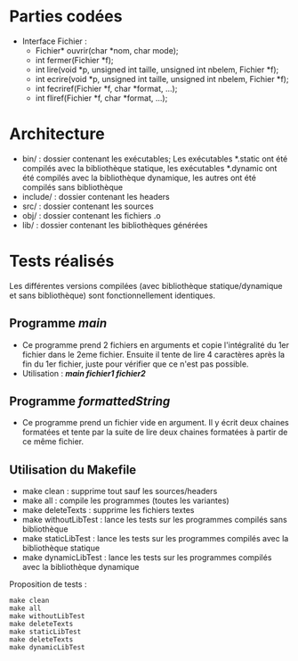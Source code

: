 # Parties codées
* Interface Fichier :
  * Fichier* ouvrir(char *nom, char mode);
  * int fermer(Fichier *f);
  * int lire(void *p, unsigned int taille, unsigned int nbelem, Fichier *f);
  * int ecrire(void *p, unsigned int taille, unsigned int nbelem, Fichier *f);
  * int fecriref(Fichier *f, char *format, ...);
  * int fliref(Fichier *f, char *format, ...);

# Architecture
* bin/ : dossier contenant les exécutables; Les exécutables *.static ont été compilés avec la bibliothèque statique, les exécutables *.dynamic ont été compilés avec la bibliothèque dynamique, les autres ont été compilés sans bibliothèque
* include/ : dossier contenant les headers
* src/ : dossier contenant les sources
* obj/ : dossier contenant les fichiers .o
* lib/ : dossier contenant les bibliothèques générées

# Tests réalisés
Les différentes versions compilées (avec bibliothèque statique/dynamique et sans bibliothèque) sont fonctionnellement identiques.
## Programme *main*
* Ce programme prend 2 fichiers en arguments et copie l'intégralité du 1er fichier dans le 2eme fichier. Ensuite il tente de lire 4 caractères après la fin du 1er fichier, juste pour vérifier que ce n'est pas possible.
* Utilisation : ***main fichier1 fichier2***

## Programme *formattedString*
* Ce programme prend un fichier vide en argument. Il y écrit deux chaines formatées et tente par la suite de lire deux chaines formatées à partir de ce même fichier.

## Utilisation du Makefile
* make clean : supprime tout sauf les sources/headers
* make all : compile les programmes (toutes les variantes)
* make deleteTexts : supprime les fichiers textes
* make withoutLibTest : lance les tests sur les programmes compilés sans bibliothèque
* make staticLibTest : lance les tests sur les programmes compilés avec la bibliothèque statique
* make dynamicLibTest : lance les tests sur les programmes compilés avec la bibliothèque dynamique

Proposition de tests :
```
make clean
make all
make withoutLibTest
make deleteTexts
make staticLibTest
make deleteTexts
make dynamicLibTest
```
